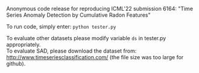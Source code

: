 Anonymous code release for reproducing ICML'22 submission 6164: "Time Series Anomaly Detection by Cumulative Radon Features"

To run code, simply enter:
`python tester.py`

To evaluate other datasets please modify variable `ds` in tester.py appropriately.  
To evaluate SAD, please download the dataset from: http://www.timeseriesclassification.com/ (the file size was too large for github).
